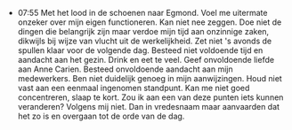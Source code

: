 - 07:55 Met het lood in de schoenen naar Egmond. Voel me uitermate onzeker over mijn eigen functioneren. Kan niet nee zeggen. Doe niet de dingen die belangrijk zijn maar verdoe mijn tijd aan onzinnige zaken, dikwijls bij wijze van vlucht uit de werkelijkheid. Zet niet 's avonds de spullen klaar voor de volgende dag. Besteed niet voldoende tijd en aandacht aan het gezin. Drink en eet te veel. Geef onvoldoende liefde aan Anne Carien. Besteed onvoldoende aandacht aan mijn medewerkers. Ben niet duidelijk genoeg in mijn aanwijzingen. Houd niet vast aan een eenmaal ingenomen standpunt. Kan me niet goed concentreren, slaap te kort. Zou ik aan een van deze punten iets kunnen veranderen? Volgens mij niet. Dan in vredesnaam maar aanvaarden dat het zo is en overgaan tot de orde van de dag.